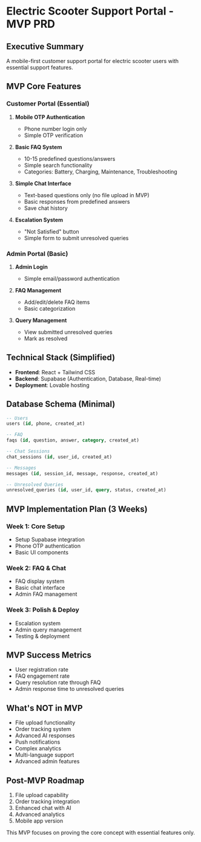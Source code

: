 # Electric Scooter Support Portal - MVP PRD

## Executive Summary
A mobile-first customer support portal for electric scooter users with essential support features.

## MVP Core Features

### Customer Portal (Essential)
1. **Mobile OTP Authentication**
   - Phone number login only
   - Simple OTP verification

2. **Basic FAQ System**
   - 10-15 predefined questions/answers
   - Simple search functionality
   - Categories: Battery, Charging, Maintenance, Troubleshooting

3. **Simple Chat Interface**
   - Text-based questions only (no file upload in MVP)
   - Basic responses from predefined answers
   - Save chat history

4. **Escalation System**
   - "Not Satisfied" button
   - Simple form to submit unresolved queries

### Admin Portal (Basic)
1. **Admin Login**
   - Simple email/password authentication
   
2. **FAQ Management**
   - Add/edit/delete FAQ items
   - Basic categorization

3. **Query Management**
   - View submitted unresolved queries
   - Mark as resolved

## Technical Stack (Simplified)
- **Frontend**: React + Tailwind CSS
- **Backend**: Supabase (Authentication, Database, Real-time)
- **Deployment**: Lovable hosting

## Database Schema (Minimal)
```sql
-- Users
users (id, phone, created_at)

-- FAQ
faqs (id, question, answer, category, created_at)

-- Chat Sessions
chat_sessions (id, user_id, created_at)

-- Messages
messages (id, session_id, message, response, created_at)

-- Unresolved Queries
unresolved_queries (id, user_id, query, status, created_at)
```

## MVP Implementation Plan (3 Weeks)

### Week 1: Core Setup
- Setup Supabase integration
- Phone OTP authentication
- Basic UI components

### Week 2: FAQ & Chat
- FAQ display system
- Basic chat interface
- Admin FAQ management

### Week 3: Polish & Deploy
- Escalation system
- Admin query management
- Testing & deployment

## MVP Success Metrics
- User registration rate
- FAQ engagement rate
- Query resolution rate through FAQ
- Admin response time to unresolved queries

## What's NOT in MVP
- File upload functionality
- Order tracking system
- Advanced AI responses
- Push notifications
- Complex analytics
- Multi-language support
- Advanced admin features

## Post-MVP Roadmap
1. File upload capability
2. Order tracking integration
3. Enhanced chat with AI
4. Advanced analytics
5. Mobile app version

This MVP focuses on proving the core concept with essential features only.
